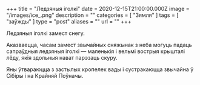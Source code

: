 +++
title = "Ледзяныя іголкі"
date = 2020-12-15T21:00:00.000Z
image = "/images/ice_.png"
description = ""
categories = [ "Зямля" ]
tags = [ "заўжды" ]
type = "post"
aliases = ""
url = ""
+++

Ледзяныя іголкі замест снегу.

Аказваецца, часам замест звычайных сняжынак з неба могуць падаць сапраўдныя ледзяныя іголкі — маленькія і вельмі вострыя крышталі лёду, якія здольныя нават парэзаць скуру.

Яны ўтвараюцца з застылых кропелек вады і сустракаюцца звычайна ў Сібіры і на Крайняй Поўначы.
